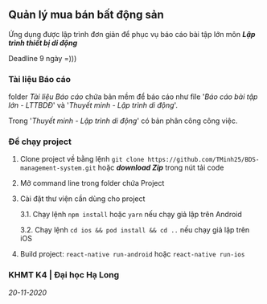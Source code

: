 ## Quản lý mua bán bất động sản

Ứng dụng được lập trình đơn giản để phục vụ báo cáo bài tập lớn môn **_Lập trình thiết bị di động_**

Deadline 9 ngày =)))

### Tài liệu Báo cáo

folder _Tài liệu Báo cáo_ chứa bản mềm để báo cáo như file '_Báo cáo bài tập lớn - LTTBDĐ_' và '_Thuyết minh - Lập trình di động_'.

Trong '_Thuyết minh - Lập trình di động_' có bản phân công công việc.

### Để chạy project

1. Clone project về bằng lệnh `git clone https://github.com/TMinh25/BDS-management-system.git` hoặc _**download Zip**_ trong nút tải code
2. Mở command line trong folder chứa Project
3. Cài đặt thư viện cần dùng cho project
  
    3.1. Chạy lệnh `npm install` hoặc `yarn` nếu chạy giả lập trên Android
  
    3.2. Chạy lệnh `cd ios && pod install && cd ..` nếu chạy giả lập trên iOS
  
4. Build project: `react-native run-android` hoặc `react-native run-ios`

### KHMT K4 | Đại học Hạ Long

_20-11-2020_
